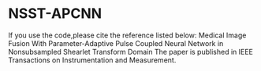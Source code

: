 # NSST-APCNN
If you use the code,please cite the reference listed below:
Medical Image Fusion With Parameter-Adaptive Pulse Coupled Neural Network in Nonsubsampled Shearlet Transform Domain
The paper is published in IEEE Transactions on Instrumentation and Measurement.
